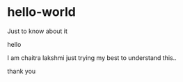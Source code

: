 # hello-world
Just to know about it

hello 

I am chaitra lakshmi just trying my best to understand this..

thank you
